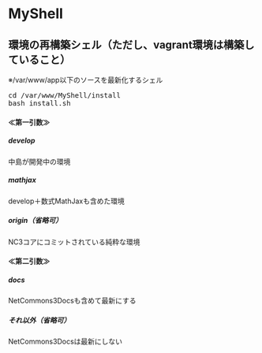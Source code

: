 # MyShell

## 環境の再構築シェル（ただし、vagrant環境は構築していること）
※/var/www/app以下のソースを最新化するシェル

<pre>
cd /var/www/MyShell/install
bash install.sh
</pre>

#### ≪第一引数≫
##### develop
  中島が開発中の環境
##### mathjax
  develop＋数式MathJaxも含めた環境
##### origin（省略可）
  NC3コアにコミットされている純粋な環境
#### ≪第二引数≫
##### docs
  NetCommons3Docsも含めて最新にする
##### それ以外（省略可）
  NetCommons3Docsは最新にしない
